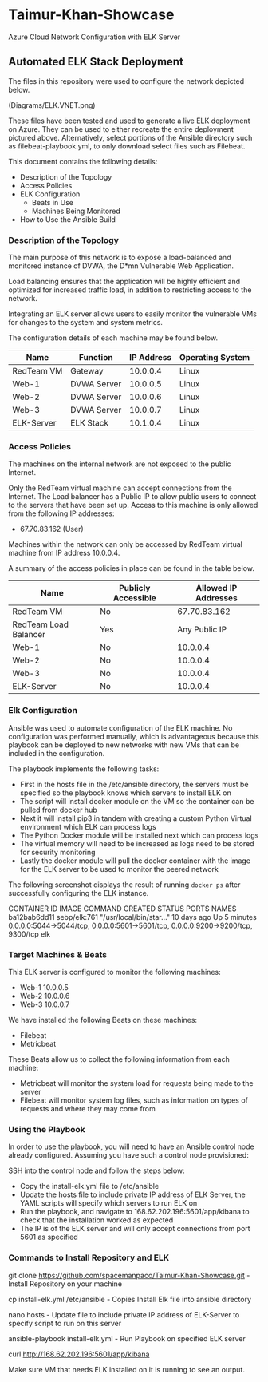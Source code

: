 # Taimur-Khan-Showcase
Azure Cloud Network Configuration with ELK Server

## Automated ELK Stack Deployment

The files in this repository were used to configure the network depicted below.

(Diagrams/ELK.VNET.png)

These files have been tested and used to generate a live ELK deployment on Azure. They can be used to either recreate the entire deployment pictured above. Alternatively, select portions of the Ansible directory such as filebeat-playbook.yml, to only download select files such as Filebeat.

This document contains the following details:
- Description of the Topology
- Access Policies
- ELK Configuration
  - Beats in Use
  - Machines Being Monitored
- How to Use the Ansible Build


### Description of the Topology

The main purpose of this network is to expose a load-balanced and monitored instance of DVWA, the D*mn Vulnerable Web Application.

Load balancing ensures that the application will be highly efficient and optimized for increased traffic load, in addition to restricting access to the network.

Integrating an ELK server allows users to easily monitor the vulnerable VMs for changes to the system and system metrics.

The configuration details of each machine may be found below.

| Name       | Function    | IP Address | Operating System |
|------------|-------------|------------|------------------|
| RedTeam VM | Gateway     | 10.0.0.4   | Linux            |
| Web-1      | DVWA Server | 10.0.0.5   | Linux            |
| Web-2      | DVWA Server | 10.0.0.6   | Linux            |
| Web-3      | DVWA Server | 10.0.0.7   | Linux            |
| ELK-Server | ELK Stack   | 10.1.0.4   | Linux            |


### Access Policies

The machines on the internal network are not exposed to the public Internet. 

Only the RedTeam virtual machine can accept connections from the Internet. The Load balancer has a Public IP to allow public users to connect to the servers that have been set up. Access to this machine is only allowed from the following IP addresses:
- 67.70.83.162 (User)

Machines within the network can only be accessed by RedTeam virtual machine from IP address 10.0.0.4.

A summary of the access policies in place can be found in the table below.

| Name                  | Publicly Accessible | Allowed IP Addresses |
|-----------------------|---------------------|----------------------|
| RedTeam VM            | No                  | 67.70.83.162         |
| RedTeam Load Balancer | Yes                 | Any Public IP        |
| Web-1                 | No                  | 10.0.0.4             |
| Web-2                 | No                  | 10.0.0.4             |
| Web-3                 | No                  | 10.0.0.4             |
| ELK-Server            | No                  | 10.0.0.4             |


### Elk Configuration

Ansible was used to automate configuration of the ELK machine. No configuration was performed manually, which is advantageous because this playbook can be deployed to new networks with new VMs that can be included in the configuration.

The playbook implements the following tasks:
- First in the hosts file in the /etc/ansible directory, the servers must be specified so the playbook knows which servers to install ELK on
- The script will install docker module on the VM so the container can be pulled from docker hub
- Next it will install pip3 in tandem with creating a custom Python Virtual environment which ELK can process logs
- The Python Docker module will be installed next which can process logs
- The virtual memory will need to be increased as logs need to be stored for security monitoring
- Lastly the docker module will pull the docker container with the image for the ELK server to be used to monitor the peered network

The following screenshot displays the result of running `docker ps` after successfully configuring the ELK instance.

CONTAINER ID        IMAGE               COMMAND                  CREATED             STATUS              PORTS                                                                              NAMES
ba12bab6dd11        sebp/elk:761        "/usr/local/bin/star…"   10 days ago         Up 5 minutes        0.0.0.0:5044->5044/tcp, 0.0.0.0:5601->5601/tcp, 0.0.0.0:9200->9200/tcp, 9300/tcp   elk

### Target Machines & Beats

This ELK server is configured to monitor the following machines:
- Web-1 10.0.0.5
- Web-2 10.0.0.6
- Web-3 10.0.0.7

We have installed the following Beats on these machines:
- Filebeat
- Metricbeat

These Beats allow us to collect the following information from each machine:
- Metricbeat will monitor the system load for requests being made to the server
- Filebeat will monitor system log files, such as information on types of requests and where they may come from

### Using the Playbook

In order to use the playbook, you will need to have an Ansible control node already configured. Assuming you have such a control node provisioned: 

SSH into the control node and follow the steps below:
- Copy the install-elk.yml file to /etc/ansible
- Update the hosts file to include private IP address of ELK Server, the YAML scripts will specify which servers to run ELK on
- Run the playbook, and navigate to 168.62.202.196:5601/app/kibana to check that the installation worked as expected
- The IP is of the ELK server and will only accept connections from port 5601 as specified


### Commands to Install Repository and ELK

git clone https://github.com/spacemanpaco/Taimur-Khan-Showcase.git - Install Repository on your machine

cp install-elk.yml /etc/ansible - Copies Install Elk file into ansible directory

nano hosts - Update file to include private IP address of ELK-Server to specify script to run on this server

ansible-playbook install-elk.yml - Run Playbook on specified ELK server

curl http://168.62.202.196:5601/app/kibana

Make sure VM that needs ELK installed on it is running to see an output. 



